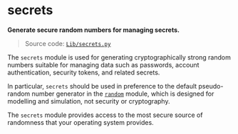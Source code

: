 # secrets

**Generate secure random numbers for managing secrets.**

> Source code: [`Lib/secrets.py`](https://github.com/python/cpython/tree/3.12/Lib/secrets.py)

The `secrets` module is used for generating cryptographically strong random numbers suitable for managing data such as passwords, account authentication, security tokens, and related secrets.

In particular, `secrets` should be used in preference to the default pseudo-random number generator in the [`random`](/modules/random/) module, which is designed for modelling and simulation, not security or cryptography.

The `secrets` module provides access to the most secure source of randomness that your operating system provides.